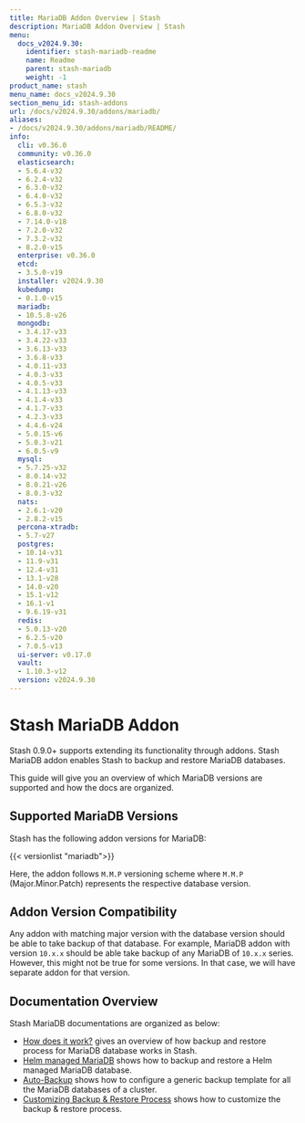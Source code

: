 ```yaml
---
title: MariaDB Addon Overview | Stash
description: MariaDB Addon Overview | Stash
menu:
  docs_v2024.9.30:
    identifier: stash-mariadb-readme
    name: Readme
    parent: stash-mariadb
    weight: -1
product_name: stash
menu_name: docs_v2024.9.30
section_menu_id: stash-addons
url: /docs/v2024.9.30/addons/mariadb/
aliases:
- /docs/v2024.9.30/addons/mariadb/README/
info:
  cli: v0.36.0
  community: v0.36.0
  elasticsearch:
  - 5.6.4-v32
  - 6.2.4-v32
  - 6.3.0-v32
  - 6.4.0-v32
  - 6.5.3-v32
  - 6.8.0-v32
  - 7.14.0-v18
  - 7.2.0-v32
  - 7.3.2-v32
  - 8.2.0-v15
  enterprise: v0.36.0
  etcd:
  - 3.5.0-v19
  installer: v2024.9.30
  kubedump:
  - 0.1.0-v15
  mariadb:
  - 10.5.8-v26
  mongodb:
  - 3.4.17-v33
  - 3.4.22-v33
  - 3.6.13-v33
  - 3.6.8-v33
  - 4.0.11-v33
  - 4.0.3-v33
  - 4.0.5-v33
  - 4.1.13-v33
  - 4.1.4-v33
  - 4.1.7-v33
  - 4.2.3-v33
  - 4.4.6-v24
  - 5.0.15-v6
  - 5.0.3-v21
  - 6.0.5-v9
  mysql:
  - 5.7.25-v32
  - 8.0.14-v32
  - 8.0.21-v26
  - 8.0.3-v32
  nats:
  - 2.6.1-v20
  - 2.8.2-v15
  percona-xtradb:
  - 5.7-v27
  postgres:
  - 10.14-v31
  - 11.9-v31
  - 12.4-v31
  - 13.1-v28
  - 14.0-v20
  - 15.1-v12
  - 16.1-v1
  - 9.6.19-v31
  redis:
  - 5.0.13-v20
  - 6.2.5-v20
  - 7.0.5-v13
  ui-server: v0.17.0
  vault:
  - 1.10.3-v12
  version: v2024.9.30
---
```


# Stash MariaDB Addon

Stash 0.9.0+ supports extending its functionality through addons. Stash MariaDB addon enables Stash to backup and restore MariaDB databases.

This guide will give you an overview of which MariaDB versions are supported and how the docs are organized.

## Supported MariaDB Versions

Stash has the following addon versions for MariaDB:

{{< versionlist "mariadb">}}

Here, the addon follows `M.M.P` versioning scheme where `M.M.P` (Major.Minor.Patch) represents the respective database version.

## Addon Version Compatibility

Any addon with matching major version with the database version should be able to take backup of that database. For example, MariaDB addon with version `10.x.x` should be able take backup of any MariaDB of `10.x.x` series. However, this might not be true for some versions. In that case, we will have separate addon for that version.

## Documentation Overview

Stash MariaDB documentations are organized as below:

- [How does it work?](/docs/v2024.9.30/addons/mariadb/overview/) gives an overview of how backup and restore process for MariaDB database works in Stash.
- [Helm managed MariaDB](/docs/v2024.9.30/addons/mariadb/helm/) shows how to backup and restore a Helm managed MariaDB database.
- [Auto-Backup](/docs/v2024.9.30/addons/mariadb/auto-backup/) shows how to configure a generic backup template for all the MariaDB databases of a cluster.
- [Customizing Backup & Restore Process](/docs/v2024.9.30/addons/mariadb/customization/) shows how to customize the backup & restore process.
